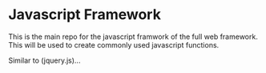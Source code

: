 # Javascript Framework

This is the main repo for the javascript framwork of the full web framework. This will be used to create commonly used javascript functions.

Similar to (jquery.js)...